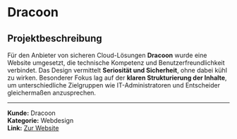 # Dracoon

## Projektbeschreibung

Für den Anbieter von sicheren Cloud-Lösungen **Dracoon** wurde eine Website umgesetzt, die technische Kompetenz und Benutzerfreundlichkeit verbindet. Das Design vermittelt **Seriosität und Sicherheit**, ohne dabei kühl zu wirken. Besonderer Fokus lag auf der **klaren Strukturierung der Inhalte**, um unterschiedliche Zielgruppen wie IT-Administratoren und Entscheider gleichermaßen anzusprechen.

---

**Kunde:** Dracoon  
**Kategorie:** Webdesign  
**Link:** [Zur Website](#)